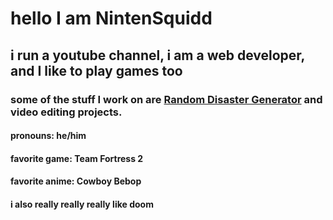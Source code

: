 # hello I am NintenSquidd
## i run a youtube channel, i am a web developer, and I like to play games too

### some of the stuff I work on are [Random Disaster Generator](https://random-disaster-generator.glitch.me) and video editing projects.


#### pronouns: he/him
#### favorite game: Team Fortress 2
#### favorite anime: Cowboy Bebop
#### i also really really really like doom

<!--
**nintensquidd/nintensquidd** is a ✨ _special_ ✨ repository because its `README.md` (this file) appears on your GitHub profile.

Here are some ideas to get you started:

- 🔭 I’m currently working on ...
- 🌱 I’m currently learning ...
- 👯 I’m looking to collaborate on ...
- 🤔 I’m looking for help with ...
- 💬 Ask me about ...
- 📫 How to reach me: ...
- 😄 Pronouns: ...
- ⚡ Fun fact: ...
-->

